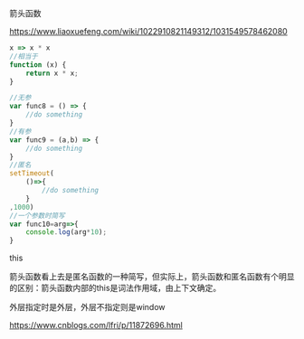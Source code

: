 箭头函数

https://www.liaoxuefeng.com/wiki/1022910821149312/1031549578462080

```javascript
x => x * x
//相当于
function (x) {
    return x * x;
}

//无参
var func8 = () => {
	//do something
}
//有参
var func9 = (a,b) => {
	//do something
}
//匿名
setTimeout(
	()=>{
		//do something
	}
,1000)
//一个参数时简写
var func10=arg=>{
	console.log(arg*10);
}
```

this

箭头函数看上去是匿名函数的一种简写，但实际上，箭头函数和匿名函数有个明显的区别：箭头函数内部的this是词法作用域，由上下文确定。

外层指定时是外层，外层不指定则是window

https://www.cnblogs.com/lfri/p/11872696.html



